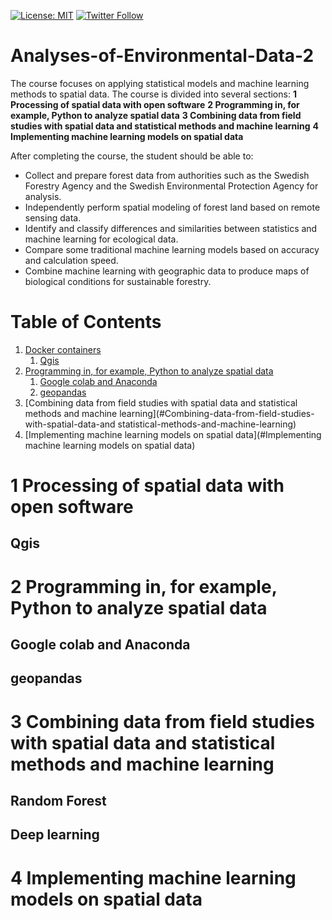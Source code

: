 [![License: MIT](https://img.shields.io/badge/License-MIT-yellow.svg)](https://opensource.org/licenses/MIT)
[![Twitter Follow](https://img.shields.io/twitter/follow/William_Lidberg?style=social)](https://twitter.com/william_lidberg)

# Analyses-of-Environmental-Data-2

The course focuses on applying statistical models and machine learning methods to spatial data. The course is divided into several sections:
**1 Processing of spatial data with open software** 
**2 Programming in, for example, Python to analyze spatial data**
**3 Combining data from field studies with spatial data and statistical methods and machine learning** 
**4 Implementing machine learning models on spatial data**

After completing the course, the student should be able to:
*	Collect and prepare forest data from authorities such as the Swedish Forestry Agency and the Swedish Environmental Protection Agency for analysis.
*	Independently perform spatial modeling of forest land based on remote sensing data.
*	Identify and classify differences and similarities between statistics and machine learning for ecological data.
*	Compare some traditional machine learning models based on accuracy and calculation speed.
*	Combine machine learning with geographic data to produce maps of biological conditions for sustainable forestry.

# Table of  Contents

1. [Docker containers](#Processing-of-spatial-data-with-open-software)
   1. [Qgis](##Qgis)
2. [Programming in, for example, Python to analyze spatial data](#2-Programming-in-Python-to-analyze-spatial-data)
   1. [Google colab and Anaconda](##Google-colab-and-Anaconda)
   2. [geopandas](##geopandas)
3. [Combining data from field studies with spatial data and statistical methods and machine learning](#Combining-data-from-field-studies-with-spatial-data-and statistical-methods-and-machine-learning)
4. [Implementing machine learning models on spatial data](#Implementing machine learning models on spatial data)


# 1 Processing of spatial data with open software

## Qgis

## 
# 2 Programming in, for example, Python to analyze spatial data

## Google colab and Anaconda

## geopandas


# 3 Combining data from field studies with spatial data and statistical methods and machine learning
## Random Forest

## Deep learning

# 4 Implementing machine learning models on spatial data
